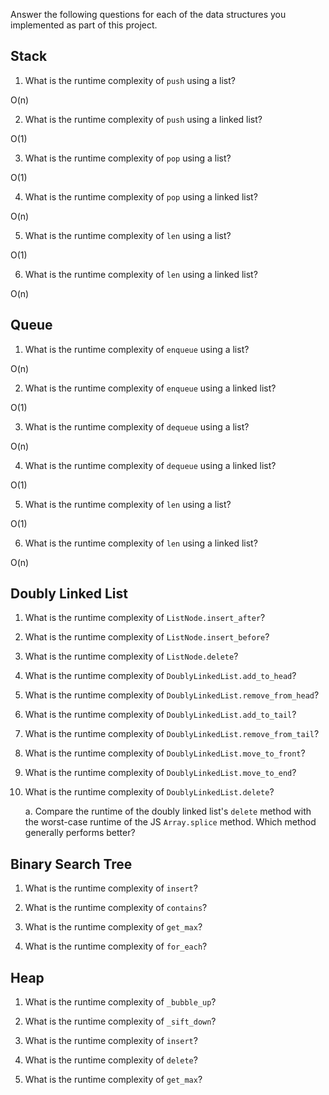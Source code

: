 Answer the following questions for each of the data structures you implemented as part of this project.

## Stack

1. What is the runtime complexity of `push` using a list?

O(n)

2. What is the runtime complexity of `push` using a linked list?

O(1)

3. What is the runtime complexity of `pop` using a list?

O(1)

4. What is the runtime complexity of `pop` using a linked list?

O(n)

5. What is the runtime complexity of `len` using a list?

O(1)


6. What is the runtime complexity of `len` using a linked list?

O(n)

## Queue

1. What is the runtime complexity of `enqueue` using a list?

O(n)

2. What is the runtime complexity of `enqueue` using a linked list?

O(1)

3. What is the runtime complexity of `dequeue` using a list?

O(n)

4. What is the runtime complexity of `dequeue` using a linked list?

O(1)

5. What is the runtime complexity of `len` using a list?

O(1)

6. What is the runtime complexity of `len` using a linked list?

O(n)

## Doubly Linked List

1. What is the runtime complexity of `ListNode.insert_after`?

2. What is the runtime complexity of `ListNode.insert_before`?

3. What is the runtime complexity of `ListNode.delete`?

4. What is the runtime complexity of `DoublyLinkedList.add_to_head`?

5. What is the runtime complexity of `DoublyLinkedList.remove_from_head`?

6. What is the runtime complexity of `DoublyLinkedList.add_to_tail`?

7. What is the runtime complexity of `DoublyLinkedList.remove_from_tail`?

8. What is the runtime complexity of `DoublyLinkedList.move_to_front`?

9. What is the runtime complexity of `DoublyLinkedList.move_to_end`?

10. What is the runtime complexity of `DoublyLinkedList.delete`?

    a. Compare the runtime of the doubly linked list's `delete` method with the worst-case runtime of the JS `Array.splice` method. Which method generally performs better?

## Binary Search Tree

1. What is the runtime complexity of `insert`? 

2. What is the runtime complexity of `contains`?

3. What is the runtime complexity of `get_max`? 

4. What is the runtime complexity of `for_each`?
    
## Heap

1. What is the runtime complexity of `_bubble_up`?

2. What is the runtime complexity of `_sift_down`?

3. What is the runtime complexity of `insert`?

4. What is the runtime complexity of `delete`?

5. What is the runtime complexity of `get_max`?
